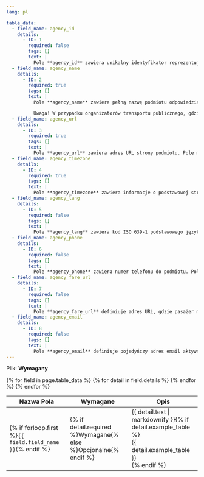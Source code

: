 ```yaml
---
lang: pl

table_data:
  - field_name: agency_id
    details:
      - ID: 1
        required: false
        tags: []
        text: |
          Pole **agency_id** zawiera unikalny identyfikator reprezentujący podmiot odpowiedzialny za rozkłady jazdy. Jeden plik może zawierać dane wielu organizatorów/spółek. **agency_id** jest unikatowe w skali pliku. Pole jest opcjonalne w przypadku plików z tylko jednym podmiotem.
  - field_name: agency_name
    details:
      - ID: 2
        required: true
        tags: []
        text: |
          Pole **agency_name** zawiera pełną nazwę podmiotu odpowiedzialnego za rozkłady. Mapy Google będą wyświetlały tę nazwę.

          Uwaga! W przypadku organizatorów transportu publicznego, gdzie linie są operowane przez różne spółki, w pliku agency.txt operatorzy poszczególnych linii **nie powinni** być wyszczególniani — tj. w pliku tym powinen znajdować się **tylko organizator**: np. „ZTM Warszawa”, a nie ~~„MZA Warszawa”, „Tramwaje Warszawskie”, „Metro Warszawskie”, „SKM Warszawa”, „Mobilis”, „Arriva”, itd.~~. Po więcej informacji zobacz: https://support.google.com/transitpartners/answer/6377427?ref_topic=6377359.
  - field_name: agency_url
    details:
      - ID: 3
        required: true
        tags: []
        text: |
          Pole **agency_url** zawiera adres URL strony podmiotu. Pole musi być poprawnym adresem URL który zawiera **http://** lub **https://**, a wszelkie znaki specjalne powinny być odpowiednio zakodowane. Zobacz http://www.w3.org/Addressing/URL/4_URI_Recommentations.html dla pełnego opisu jak stworzyć poprawny adres URL.
  - field_name: agency_timezone
    details:
      - ID: 4
        required: true
        tags: []
        text: |
          Pole **agency_timezone** zawiera informacje o podstawowej strefie czasowej podmiotu. Strefa czasowa nigdy nie zawiera spacji, lecz może zawierać podkreślnik. Proszę odwołać się do http://en.wikipedia.org/wiki/List_of_tz_zones po listę prawidłowych wartości. Jeśli w pliku znajduje się więcej niż jeden podmiot, każdy musi mieć zdefiniowaną tą samą strefę czasową.
  - field_name: agency_lang
    details:
      - ID: 5
        required: false
        tags: []
        text: |
          Pole **agency_lang** zawiera kod ISO 639-1 podstawowego języka, jakim posługuje się organizator. Wielkość liter nie ma znaczenia (zarówno pl jak i PL są wartościami poprawnymi). To ustawienie definiuje sposób kapitalizacji tekstów oraz innych opcji zależnych od języka. Proszę odwołać się do http://www.loc.gov/standards/iso639-2/php/code_list.php po listę prawidłowych wartości.
  - field_name: agency_phone
    details:
      - ID: 6
        required: false
        tags: []
        text: |
          Pole **agency_phone** zawiera numer telefonu do podmiotu. Pole jest tekstem prezentującym numer telefonu w sposób, jaki jest domyślny dla regionu. **agency_phone** może i powinno zawierać znaki interpunkcyjne w celu oddzielenia róznych grup cyfr. Wybieralny tekst (np. "503-238-RIDE" TriMetu) jest dozwolony, ale pole nie powinno zawierać żadnego dodatkowego opisu.
  - field_name: agency_fare_url
    details:
      - ID: 7
        required: false
        tags: []
        text: |
          Pole **agency_fare_url** definiuje adres URL, gdzie pasażer może zakupić bilet, lub przeczytać informacje o taryfie biletowej. Pole musi być poprawnym adresem URL który zawiera **http://** lub **https://**, a wszelkie znaki specjalne powinny być odpowiednio zakodowane. Zobacz http://www.w3.org/Addressing/URL/4_URI_Recommentations.html dla pełnego opisu jak stworzyć poprawny adres URL.
  - field_name: agency_email
    details:
      - ID: 8
        required: false
        tags: []
        text: |
          Pole **agency_email** definiuje pojedyńczy adres email aktywnie monitorowany przez biuro obsługi klienta podmiotu. Ten adres email jest traktowany jako bezpośredni punkt kontaktu z biurem obsługi klienta organizatora/spółki.
---
```

Plik: **Wymagany**

<div class="table-wrapper">
  <table class="recommendation">
    <thead>
      <tr>
        <th>Nazwa Pola</th>
        <th>Wymagane</th>
        <th>Opis</th>
      </tr>
    </thead>
    <tbody>
    {% for field in page.table_data %}
      {% for detail in field.details %}
      <tr id="{{ page.slug }}_{{ detail.ID }}" class="anchor-row{% if forloop.first %} field-row{% endif %}{% for tag in detail.tags %} {{ tag }}{% endfor %}">
        <td>{% if forloop.first %}<code>{{ field.field_name }}</code>{% endif %}</td>
        <td>{% if detail.required %}Wymagane{% else %}Opcjonalne{% endif %}</td>
        <td>{{ detail.text | markdownify }}{% if detail.example_table %}<div class="table-wrapper">{{ detail.example_table }}</div>{% endif %}</td>
      </tr>
      {% endfor %}
    {% endfor %}
    </tbody>
  </table>
</div>
